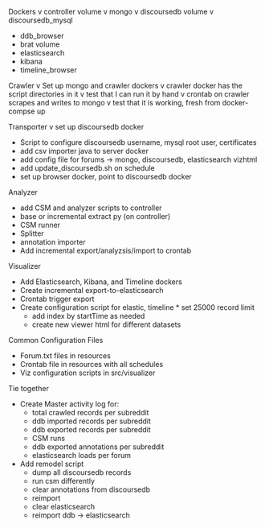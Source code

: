 Dockers
   v controller            volume
   v mongo
   v discoursedb           volume
   v discoursedb_mysql
   * ddb_browser
   * brat                  volume
   * elasticsearch
   * kibana
   * timeline_browser

Crawler
   v Set up mongo and crawler dockers
   v crawler docker has the script directories in it
   v test that I can run it by hand
   v crontab on crawler scrapes and writes to mongo
   v test that it is working, fresh from docker-compse up

Transporter
   v set up discoursedb docker
   * Script to configure discoursedb username, mysql root user, certificates
   * add csv importer java to server docker
   * add config file for forums -> mongo, discoursedb, elasticsearch vizhtml
   * add update_discoursedb.sh on schedule
   * set up browser docker, point to discoursedb docker

Analyzer
   * add CSM and analyzer scripts to controller
   * base or incremental extract py  (on controller)
   * CSM runner
   * Splitter
   * annotation importer
   * Add incremental export/analyzsis/import to crontab
   
Visualizer
   * Add Elasticsearch, Kibana, and Timeline dockers
   * Create incremental export-to-elasticsearch
   * Crontab trigger export
   * Create configuration script for elastic, timeline
	* set 25000 record limit
        * add index by startTime as needed
        * create new viewer html for different datasets

Common Configuration Files
   * Forum.txt files in resources
   * Crontab file in resources with all schedules
   * Viz configuration scripts in src/visualizer

Tie together
   * Create Master activity log for:
        * total crawled records per subreddit
        * ddb imported records per subreddit
        * ddb exported records per subreddit
        * CSM runs
        * ddb exported annotations per subreddit
        * elasticsearch loads per forum
   * Add remodel script
        * dump all discoursedb records
        * run csm differently
        * clear annotations from discoursedb
        * reimport 
        * clear elasticsearch
        * reimport ddb -> elasticsearch

